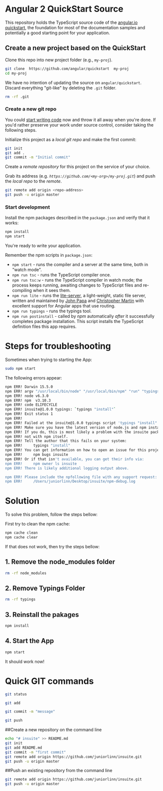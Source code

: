 # Angular 2 QuickStart Source

This repository holds the TypeScript source code of the [angular.io quickstart](https://angular.io/docs/ts/latest/quickstart.html),
the foundation for most of the documentation samples and potentially a good starting point for your application.

## Create a new project based on the QuickStart

Clone this repo into new project folder (e.g., `my-proj`).
```bash
git clone  https://github.com/angular/quickstart  my-proj
cd my-proj
```

We have no intention of updating the source on `angular/quickstart`.
Discard everything "git-like" by deleting the `.git` folder.
```bash
rm -rf .git
```

### Create a new git repo
You could [start writing code](#start-development) now and throw it all away when you're done.
If you'd rather preserve your work under source control, consider taking the following steps.

Initialize this project as a *local git repo* and make the first commit:
```bash
git init
git add .
git commit -m "Initial commit"
```

Create a *remote repository* for this project on the service of your choice.

Grab its address (e.g. *`https://github.com/<my-org>/my-proj.git`*) and push the *local repo* to the *remote*.
```bash
git remote add origin <repo-address>
git push -u origin master
```
### Start development

Install the npm packages described in the `package.json` and verify that it works:

```bash
npm install
npm start
```
You're ready to write your application.

Remember the npm scripts in `package.json`:

* `npm start` - runs the compiler and a server at the same time, both in "watch mode".
* `npm run tsc` - runs the TypeScript compiler once.
* `npm run tsc:w` - runs the TypeScript compiler in watch mode; the process keeps running, awaiting changes to TypeScript files and re-compiling when it sees them.
* `npm run lite` - runs the [lite-server](https://www.npmjs.com/package/lite-server), a light-weight, static file server, written and maintained by
[John Papa](https://github.com/johnpapa) and
[Christopher Martin](https://github.com/cgmartin)
with excellent support for Angular apps that use routing.
* `npm run typings` - runs the typings tool.
* `npm run postinstall` - called by *npm* automatically *after* it successfully completes package installation. This script installs the TypeScript definition files this app requires.



# Steps for troubleshooting

Sometimes when trying to starting the App: 

```bash
sudo npm start
```

The following errors appear:

```bash
npm ERR! Darwin 15.5.0
npm ERR! argv "/usr/local/bin/node" "/usr/local/bin/npm" "run" "typings" "install"
npm ERR! node v6.3.0
npm ERR! npm  v3.10.3
npm ERR! code ELIFECYCLE
npm ERR! insuite@1.0.0 typings: `typings "install"`
npm ERR! Exit status 1
npm ERR! 
npm ERR! Failed at the insuite@1.0.0 typings script 'typings "install"'.
npm ERR! Make sure you have the latest version of node.js and npm installed.
npm ERR! If you do, this is most likely a problem with the insuite package,
npm ERR! not with npm itself.
npm ERR! Tell the author that this fails on your system:
npm ERR!     typings "install"
npm ERR! You can get information on how to open an issue for this project with:
npm ERR!     npm bugs insuite
npm ERR! Or if that isn't available, you can get their info via:
npm ERR!     npm owner ls insuite
npm ERR! There is likely additional logging output above.

npm ERR! Please include the npfollowing file with any support request:
npm ERR!     /Users/juniorlinn/Desktop/insuite/npm-debug.log
```

# Solution

To solve this problem, follow the steps bellow:

First try to clean the npm cache:

```bash
npm cache clean
npm cache clear
```
If that does not work, then try the steps bellow:

## 1. Remove the node_modules folder

```bash
rm -rf node_modules
```


## 2. Remove Typings Folder

```bash
rm -rf typings
```


## 3. Reinstall the pakages

```bash
npm install
```




## 4. Start the App
```bash
npm start
```

It should work now!


# Quick GIT commands

```bash
git status
```

```bash
git add
```

```bash
git commit -m "message"
```

```bash
git push
```



##Create a new repository on the command line

```bash
echo "# insuite" >> README.md
git init
git add README.md
git commit -m "first commit"
git remote add origin https://github.com/juniorlinn/insuite.git
git push -u origin master
```


##Push an existing repository from the command line

```bash
git remote add origin https://github.com/juniorlinn/insuite.git
git push -u origin master
```